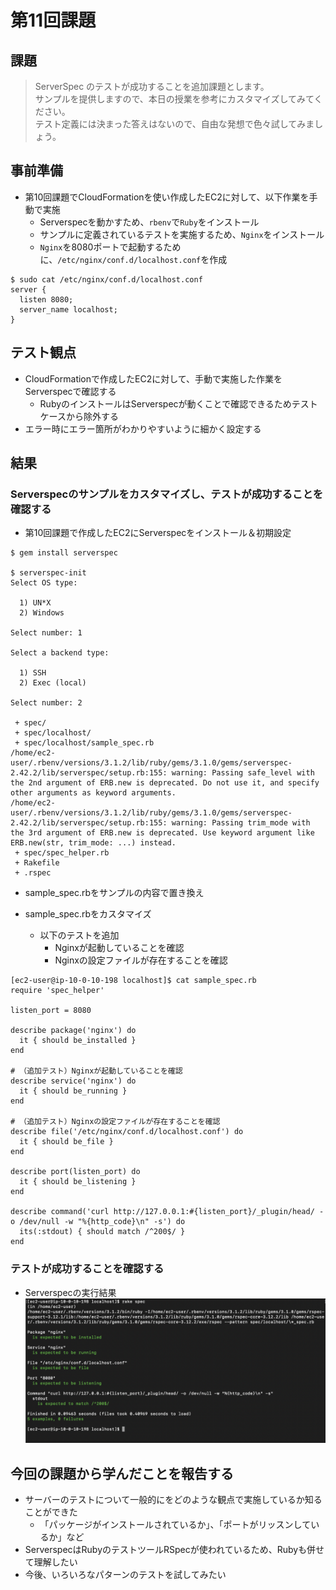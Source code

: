 # 第11回課題

## 課題
> ServerSpec のテストが成功することを追加課題とします。<br>
> サンプルを提供しますので、本日の授業を参考にカスタマイズしてみてください。<br>
> テスト定義には決まった答えはないので、自由な発想で色々試してみましょう。

## 事前準備
- 第10回課題でCloudFormationを使い作成したEC2に対して、以下作業を手動で実施
  - Serverspecを動かすため、`rbenv`で`Ruby`をインストール
  - サンプルに定義されているテストを実施するため、`Nginx`をインストール
  - `Nginx`を8080ポートで起動するために、`/etc/nginx/conf.d/localhost.conf`を作成

```
$ sudo cat /etc/nginx/conf.d/localhost.conf 
server {
  listen 8080;
  server_name localhost;
}
```

## テスト観点
- CloudFormationで作成したEC2に対して、手動で実施した作業をServerspecで確認する
  - RubyのインストールはServerspecが動くことで確認できるためテストケースから除外する
- エラー時にエラー箇所がわかりやすいように細かく設定する

## 結果
### Serverspecのサンプルをカスタマイズし、テストが成功することを確認する
- 第10回課題で作成したEC2にServerspecをインストール＆初期設定

```
$ gem install serverspec

$ serverspec-init
Select OS type:

  1) UN*X
  2) Windows

Select number: 1

Select a backend type:

  1) SSH
  2) Exec (local)

Select number: 2

 + spec/
 + spec/localhost/
 + spec/localhost/sample_spec.rb
/home/ec2-user/.rbenv/versions/3.1.2/lib/ruby/gems/3.1.0/gems/serverspec-2.42.2/lib/serverspec/setup.rb:155: warning: Passing safe_level with the 2nd argument of ERB.new is deprecated. Do not use it, and specify other arguments as keyword arguments.
/home/ec2-user/.rbenv/versions/3.1.2/lib/ruby/gems/3.1.0/gems/serverspec-2.42.2/lib/serverspec/setup.rb:155: warning: Passing trim_mode with the 3rd argument of ERB.new is deprecated. Use keyword argument like ERB.new(str, trim_mode: ...) instead.
 + spec/spec_helper.rb
 + Rakefile
 + .rspec
```

- sample_spec.rbをサンプルの内容で置き換え

- sample_spec.rbをカスタマイズ
  - 以下のテストを追加
    - Nginxが起動していることを確認
    - Nginxの設定ファイルが存在することを確認

```
[ec2-user@ip-10-0-10-198 localhost]$ cat sample_spec.rb 
require 'spec_helper'

listen_port = 8080

describe package('nginx') do
  it { should be_installed }
end

# （追加テスト）Nginxが起動していることを確認
describe service('nginx') do
  it { should be_running }
end

# （追加テスト）Nginxの設定ファイルが存在することを確認
describe file('/etc/nginx/conf.d/localhost.conf') do
  it { should be_file }
end

describe port(listen_port) do
  it { should be_listening }
end

describe command('curl http://127.0.0.1:#{listen_port}/_plugin/head/ -o /dev/null -w "%{http_code}\n" -s') do
  its(:stdout) { should match /^200$/ }
end
```

### テストが成功することを確認する
- Serverspecの実行結果
![Serverspceのテスト結果](images/lecture11_serverspec.png)

## 今回の課題から学んだことを報告する
- サーバーのテストについて一般的にをどのような観点で実施しているか知ることができた
  - 「パッケージがインストールされているか」、「ポートがリッスンしているか」など
- ServerspecはRubyのテストツールRSpecが使われているため、Rubyも併せて理解したい
- 今後、いろいろなパターンのテストを試してみたい
